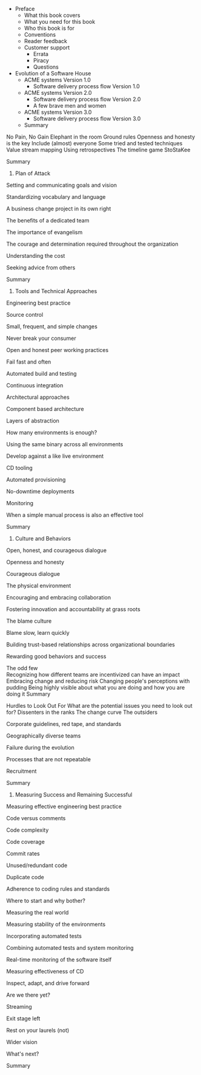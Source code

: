 


- Preface
	- What this book covers
	- What you need for this book
	- Who this book is for
	- Conventions
	- Reader feedback
	- Customer support
		- Errata
		- Piracy
		- Questions
- Evolution of a Software House
	- ACME systems Version 1.0
		- Software delivery process flow Version 1.0
	- ACME systems Version 2.0
		- Software delivery process flow Version 2.0
		- A few brave men and women
	- ACME systems Version 3.0
		- Software delivery process flow Version 3.0
	- Summary

No Pain, No Gain
Elephant in the room
Ground rules
Openness and honesty is the key
Include (almost) everyone
Some tried and tested techniques
Value stream mapping
Using retrospectives
The timeline game
StoStaKee


Summary



      
      
1. Plan of Attack


Setting and communicating goals and vision


Standardizing vocabulary and language


A business change project in its own right


The benefits of a dedicated team


The importance of evangelism


The courage and determination required throughout the organization


Understanding the cost


Seeking advice from others


Summary


1. Tools and Technical Approaches


Engineering best practice


Source control


Small, frequent, and simple changes


Never break your consumer


Open and honest peer working practices


Fail fast and often


Automated build and testing


Continuous integration


Architectural approaches


Component based architecture


Layers of abstraction


How many environments is enough?


Using the same binary across all environments


Develop against a like live environment


CD tooling


Automated provisioning


No-downtime deployments


Monitoring


When a simple manual process is also an effective tool


Summary




      
      
1. Culture and Behaviors


Open, honest, and courageous dialogue


Openness and honesty


Courageous dialogue


The physical environment


Encouraging and embracing collaboration


Fostering innovation and accountability at grass roots


The blame culture


Blame slow, learn quickly


Building trust-based relationships across organizational boundaries


Rewarding good behaviors and success


The odd few  
Recognizing how different teams are incentivized can have an impact
Embracing change and reducing risk
Changing people's perceptions with pudding
Being highly visible about what you are doing and how you are doing it
Summary














Hurdles to Look Out For
What are the potential issues you need to look out for?
Dissenters in the ranks
The change curve
The outsiders


Corporate guidelines, red tape, and standards


Geographically diverse teams


Failure during the evolution


Processes that are not repeatable


Recruitment


Summary


1. Measuring Success and Remaining Successful


Measuring effective engineering best practice


Code versus comments


Code complexity


Code coverage


Commit rates


Unused/redundant code


Duplicate code


Adherence to coding rules and standards


Where to start and why bother?


Measuring the real world


Measuring stability of the environments


Incorporating automated tests


Combining automated tests and system monitoring


Real-time monitoring of the software itself


Measuring effectiveness of CD


Inspect, adapt, and drive forward


Are we there yet?


Streaming


Exit stage left


Rest on your laurels (not)


Wider vision


What's next?


Summary